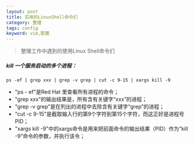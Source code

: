 ```yaml
---
layout: post
title: 实用的LinuxShell命令们
category: 整理
tags: config 
keyword: vim,配置
---
```

> 整理工作中遇到的使用Linux Shell命令们

##### kill 一个服务启动的多个进程：

```
ps -ef | grep xxx | grep -v grep | cut -c 9-15 | xargs kill -9
```

- "ps - ef"是Red Hat 里查看所有进程的命令；
- "grep xxx"的输出结果是，所有含有关键字“xxx”的进程；
- "grep -v grep"是在列出的进程中去除含有关键字“grep”的进程；
- "cut -c 9-15"是截取输入行的第9个字符到第15个字符，而这正好是进程号PID；
- "xargs kill -9"中的xargs命令是用来把前面命令的输出结果（PID）作为“kill -9”命令的参数，并执行该令；